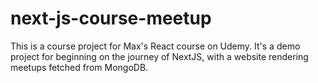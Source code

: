 # next-js-course-meetup
This is a course project for Max's React course on Udemy.
It's a demo project for beginning on the journey of NextJS, with a website rendering meetups fetched from MongoDB.
